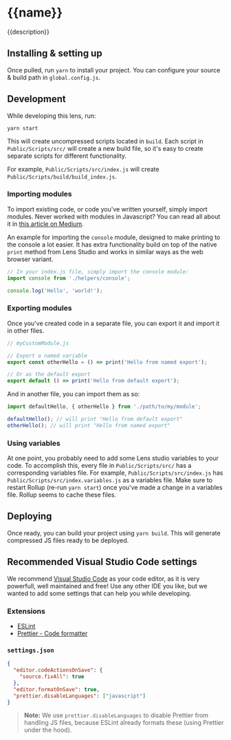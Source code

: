 # {{name}}

{{description}}

## Installing & setting up

Once pulled, run `yarn` to install your project. You can configure your source & build path in `global.config.js`.

## Development

While developing this lens, run:

```shell
yarn start
```

This will create uncompressed scripts located in `build`. Each script in `Public/Scripts/src/` will create a new build file, so it's easy to create separate scripts for different functionality.

For example, `Public/Scripts/src/index.js` will create `Public/Scripts/build/build_index.js`.

### Importing modules

To import existing code, or code you've written yourself, simply import modules. Never worked with modules in Javascript? You can read all about it in [this article on Medium](https://medium.com/@thejasonfile/a-simple-intro-to-javascript-imports-and-exports-389dd53c3fac).

An example for importing the `console` module, designed to make printing to the console a lot easier. It has extra functionality build on top of the native `print` method from Lens Studio and works in similar ways as the web browser variant.

```js
// In your index.js file, simply import the console module:
import console from './helpers/console';

console.log('Hello', 'world!');
```

### Exporting modules

Once you've created code in a separate file, you can export it and import it in other files.

```js
// myCustomModule.js

// Export a named variable
export const otherHello = () => print('Hello from named export');

// Or as the default export
export default () => print('Hello from default export');
```

And in another file, you can import them as so:

```js
import defaultHello, { otherHello } from './path/to/my/module';

defaultHello(); // will print "Hello from default export"
otherHello(); // will print "Hello from named export"
```

### Using variables

At one point, you probably need to add some Lens studio variables to your code. To accomplish this, every file in `Public/Scripts/src/` has a corresponding variables file. For example, `Public/Scripts/src/index.js` has `Public/Scripts/src/index.variables.js` as a variables file. Make sure to restart Rollup (re-run `yarn start`) once you've made a change in a variables file. Rollup seems to cache these files.

## Deploying

Once ready, you can build your project using `yarn build`. This will generate compressed JS files ready to be deployed.

## Recommended Visual Studio Code settings

We recommend [Visual Studio Code](https://code.visualstudio.com/) as your code editor, as it is very powerfull, well maintained and free! Use any other IDE you like, but we wanted to add some settings that can help you while developing.

### Extensions

- [ESLint](https://marketplace.visualstudio.com/items?itemName=dbaeumer.vscode-eslint)
- [Prettier - Code formatter](https://marketplace.visualstudio.com/items?itemName=esbenp.prettier-vscode)

### `settings.json`

```json
{
  "editor.codeActionsOnSave": {
    "source.fixAll": true
  },
  "editor.formatOnSave": true,
  "prettier.disableLanguages": ["javascript"]
}
```

> **Note:** We use `prettier.disableLanguages` to disable Prettier from handling JS files, because ESLint already formats these (using Prettier under the hood).
